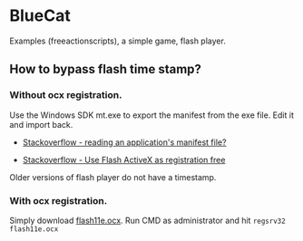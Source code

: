 # BlueCat

Examples (freeactionscripts), a simple game, flash player.

## How to bypass flash time stamp?

### Without ocx registration.

Use the Windows SDK mt.exe to export the manifest from the exe file. Edit it and import back.

* [Stackoverflow - reading an application's manifest file?](https://stackoverflow.com/questions/420852/reading-an-applications-manifest-file)

* [Stackoverflow - Use Flash ActiveX as registration free](https://stackoverflow.com/questions/20192480/use-flash-activex-as-registration-free)

Older versions of flash player do not have a timestamp.

### With ocx registration.

Simply download [flash11e.ocx](https://github.com/igor-sadza/flash-repo/blob/d47fb791e1950fcd64a28c1d3c0d3f13429fb6e2/flash-player/FlashPlayer-executable/Connection%20Instrument%20SDK%20v6.8.0/Samples/SampleFlashPlayer/Flash11e.ocx). Run CMD as administrator and hit ```regsrv32 flash11e.ocx```

